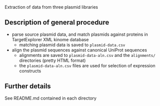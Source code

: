 Extraction of data from three plasmid libraries

## Description of general procedure

* parse source plasmid data, and match plasmids against proteins in TargetExplorer XML kinome database
    * matching plasmid data is saved to `plasmid-data.csv`
* align the plasmid sequences against canonical UniProt sequences
    * alignments are saved to `plasmid-data-aln.csv` and the `alignments/` directories (pretty HTML format)
    * the `plasmid-data-aln.csv` files are used for selection of expression constructs

## Further details

See README.md contained in each directory

